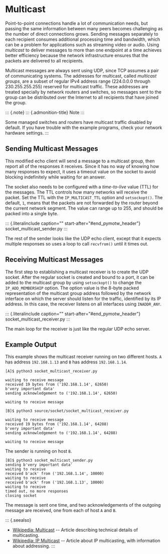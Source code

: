 # Multicast

Point-to-point connections handle a lot of communication needs, but passing the same information between many peers becomes challenging as the number of direct connections grows. Sending messages separately to each recipient consumes additional processing time and bandwidth, which can be a problem for applications such as streaming video or audio. Using _multicast_ to deliver messages to more than one endpoint at a time achieves better efficiency because the network infrastructure ensures that the packets are delivered to all recipients.

Multicast messages are always sent using UDP, since TCP assumes a pair of communicating systems. The addresses for multicast, called _multicast groups_, are a subset of regular IPv4 address range (224.0.0.0 through 230.255.255.255) reserved for multicast traffic. These addresses are treated specially by network routers and switches, so messages sent to the group can be distributed over the Internet to all recipients that have joined the group.

::: {.note} ::: {.admonition-title} Note :::

Some managed switches and routers have multicast traffic disabled by default. If you have trouble with the example programs, check your network hardware settings. :::

## Sending Multicast Messages

This modified echo client will send a message to a multicast group, then report all of the responses it receives. Since it has no way of knowing how many responses to expect, it uses a timeout value on the socket to avoid blocking indefinitely while waiting for an answer.

The socket also needs to be configured with a _time-to-live_ value (TTL) for the messages. The TTL controls how many networks will receive the packet. Set the TTL with the `IP_MULTICAST_TTL` option and `setsockopt()`. The default, `1`, means that the packets are not forwarded by the router beyond the current network segment. The value can range up to 255, and should be packed into a single byte.

::: {.literalinclude caption="" start-after="#end_pymotw_header"} socket_multicast_sender.py :::

The rest of the sender looks like the UDP echo client, except that it expects multiple responses so uses a loop to call `recvfrom()` until it times out.

## Receiving Multicast Messages

The first step to establishing a multicast receiver is to create the UDP socket. After the regular socket is created and bound to a port, it can be added to the multicast group by using `setsockopt()` to change the `IP_ADD_MEMBERSHIP` option. The option value is the 8-byte packed representation of the multicast group address followed by the network interface on which the server should listen for the traffic, identified by its IP address. In this case, the receiver listens on all interfaces using `INADDR_ANY`.

::: {.literalinclude caption="" start-after="#end_pymotw_header"} socket_multicast_receiver.py :::

The main loop for the receiver is just like the regular UDP echo server.

## Example Output

This example shows the multicast receiver running on two different hosts. `A` has address `192.168.1.13` and `B` has address `192.168.1.14`.

```{.sourceCode .none}
[A]$ python3 socket_multicast_receiver.py

waiting to receive message
received 19 bytes from ('192.168.1.14', 62650)
b'very important data'
sending acknowledgement to ('192.168.1.14', 62650)

waiting to receive message

[B]$ python3 source/socket/socket_multicast_receiver.py

waiting to receive message
received 19 bytes from ('192.168.1.14', 64288)
b'very important data'
sending acknowledgement to ('192.168.1.14', 64288)

waiting to receive message
```

The sender is running on host `B`.

```{.sourceCode .none}
[B]$ python3 socket_multicast_sender.py
sending b'very important data'
waiting to receive
received b'ack' from ('192.168.1.14', 10000)
waiting to receive
received b'ack' from ('192.168.1.13', 10000)
waiting to receive
timed out, no more responses
closing socket
```

The message is sent one time, and two acknowledgements of the outgoing message are received, one from each of host `A` and `B`.

::: {.seealso}

- [Wikipedia: Multicast](https://en.wikipedia.org/wiki/Multicast) \-- Article describing technical details of multicasting.
- [Wikipedia: IP Multicast](https://en.wikipedia.org/wiki/IP_multicast) \-- Article about IP multicasting, with information about addressing. :::
